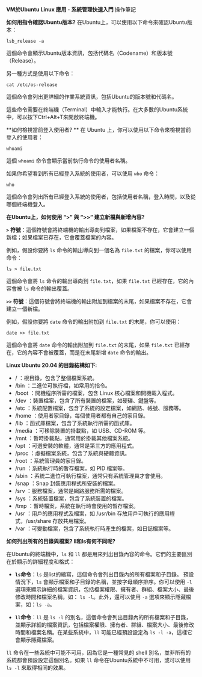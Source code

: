 **VM於Ubuntu Linux 應用 - 系統管理快速入門** 操作筆記

**如何用指令確認Ubuntu版本?**
在Ubuntu上，可以使用以下命令來確認Ubuntu版本：
```
lsb_release -a 
```
這個命令會顯示Ubuntu版本資訊，包括代碼名（Codename）和版本號（Release）。

另一種方式是使用以下命令：

```
cat /etc/os-release
```

這個命令會列出更詳細的作業系統資訊，包括Ubuntu的版本號和代碼名。 

這些命令需要在終端機（Terminal）中輸入才能執行。在大多數的Ubuntu系統中，可以按下Ctrl+Alt+T來開啟終端機。

**如何檢視當前登入使用者? **
在 Ubuntu 上，你可以使用以下命令來檢視當前登入的使用者：

```
whoami
```

這個 `whoami` 命令會顯示當前執行命令的使用者名稱。

如果你希望看到所有已經登入系統的使用者，可以使用 `who` 命令：

```
who
```

這個命令會列出所有已經登入系統的使用者，包括使用者名稱，登入時間，以及從哪個終端機登入。

**在Ubuntu上，如何使用 “>” 與 “>>” 建立新檔與新增內容?**

**`>` 符號**：這個符號會將終端機的輸出導向到檔案，如果檔案不存在，它會建立一個新檔；如果檔案已存在，它會覆蓋檔案的內容。

例如，假設你要將 `ls` 命令的輸出導向到一個名為 `file.txt` 的檔案，你可以使用命令：

    ls > file.txt

這個命令會將 `ls` 命令的輸出導向到 `file.txt`，如果 `file.txt` 已經存在，它的內容會被 `ls` 命令的輸出覆蓋。

**`>>` 符號**：這個符號會將終端機的輸出附加到檔案的末尾，如果檔案不存在，它會建立一個新檔。

例如，假設你要將 `date` 命令的輸出附加到 `file.txt` 的末尾，你可以使用：

    
    date >> file.txt
    

  這個命令會將 `date` 命令的輸出附加到 `file.txt` 的末尾，如果 `file.txt` 已經存在，它的內容不會被覆蓋，而是在末尾新增 `date` 命令的輸出。

**Linux Ubuntu 20.04 的目錄結構如下:**

- / ：根目錄，包含了整個檔案系統。
- /bin ：二進位可執行檔，如常用的指令。
- /boot ：開機程序所需的檔案，包含 Linux 核心檔案和開機載入程式。
- /dev ：裝置檔案，包含了所有裝置的檔案，如硬碟、鍵盤等。
- /etc ：系統配置檔案，包含了系統的設定檔案，如網路、帳號、服務等。
- /home ：使用者家目錄，每個使用者都有自己的家目錄。
- /lib ：函式庫檔案，包含了系統執行所需的函式庫。
- /media ：可移除裝置的掛載點，如 USB、CD-ROM 等。
- /mnt ：暫時掛載點，通常用於掛載其他檔案系統。
- /opt ：可選安裝的軟體，通常是第三方的應用程式。
- /proc ：虛擬檔案系統，包含了系統與硬體資訊。
- /root ：系統管理員的家目錄。
- /run ：系統執行時的暫存檔案，如 PID 檔案等。
- /sbin ：系統二進位可執行檔案，通常只有系統管理員才會使用。
- /snap ：Snap 封裝應用程式所安裝的檔案。
- /srv ：服務檔案，通常是網路服務所需的檔案。
- /sys ：系統裝置檔案，包含了系統裝置的檔案。
- /tmp ：暫時檔案，系統在執行時會使用的暫存檔案。
- /usr ：用戶的應用程式及檔案，如 /usr/bin 存放用戶可執行的應用程式，/usr/share 存放共用檔案。
- /var ：可變動檔案，包含了系統執行時產生的檔案，如日誌檔案等。

**如何列出所有的目錄與檔案? ll和ls有何不同呢?**

在Ubuntu的終端機中，`ls` 和 `ll` 都是用來列出目錄內容的命令。它們的主要區別在於顯示的詳細程度和格式：

- **`ls`命令**：`ls` 是list的縮寫，這個命令會列出目錄內的所有檔案和子目錄。
     預設情況下，`ls` 會顯示檔案和子目錄的名稱，並按字母順序排序。你可以使用 `-l` 選項來顯示詳細的檔案資訊，包括檔案權限、擁有者、群組、檔案大小、最後修改時間和檔案名稱，如： `ls -l`。此外，還可以使用 `-a` 選項來顯示隱藏檔案，如：`ls -a`。

- **`ll`命令**：`ll` 是 `ls -l` 的別名，這個命令會列出目錄內的所有檔案和子目錄，並顯示詳細的檔案資訊，包括檔案權限、擁有者、群組、檔案大小、最後修改時間和檔案名稱。在某些系統中，`ll` 可能已經預設設定為 `ls -l -a`，這樣它會顯示隱藏檔案。

`ll` 命令在一些系統中可能不可用，因為它是一種常見的 shell 別名，並非所有的系統都會預設設定這個別名。如果 `ll` 命令在Ubuntu系統中不可用，或可以使用 `ls -l` 來取得相同的效果。
